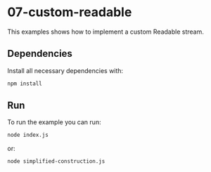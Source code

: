 # 07-custom-readable

This examples shows how to implement a custom Readable stream.

## Dependencies

Install all necessary dependencies with:

```bash
npm install
```

## Run

To run the example you can run:

```bash
node index.js
```

or:

```bash
node simplified-construction.js
```
